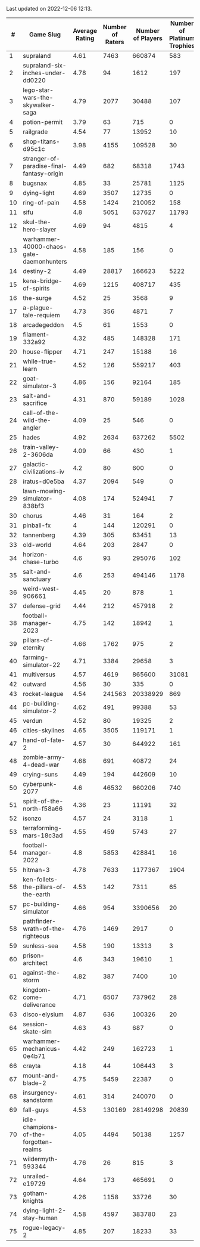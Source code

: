 Last updated on 2022-12-06 12:13.


|#|Game Slug|Average Rating|Number of Raters|Number of Players|Number of Platinum Trophies|Max Rarity (%)|
|---|---|---|---|---|---|---|
|1|supraland|4.61|7463|660874|583|99|
|2|supraland-six-inches-under-dd0220|4.78|94|1612|197|99|
|3|lego-star-wars-the-skywalker-saga|4.79|2077|30488|107|98|
|4|potion-permit|3.79|63|715|0|98|
|5|railgrade|4.54|77|13952|10|98|
|6|shop-titans-d95c1c|3.98|4155|109528|30|98|
|7|stranger-of-paradise-final-fantasy-origin|4.49|682|68318|1743|98|
|8|bugsnax|4.85|33|25781|1125|97|
|9|dying-light|4.69|3507|12735|0|97|
|10|ring-of-pain|4.58|1424|210052|158|96|
|11|sifu|4.8|5051|637627|11793|96|
|12|skul-the-hero-slayer|4.69|94|4815|4|96|
|13|warhammer-40000-chaos-gate-daemonhunters|4.58|185|156|0|96|
|14|destiny-2|4.49|28817|166623|5222|95|
|15|kena-bridge-of-spirits|4.69|1215|408717|435|94|
|16|the-surge|4.52|25|3568|9|94|
|17|a-plague-tale-requiem|4.73|356|4871|7|93|
|18|arcadegeddon|4.5|61|1553|0|93|
|19|filament-332a92|4.32|485|148328|171|93|
|20|house-flipper|4.71|247|15188|16|93|
|21|while-true-learn|4.52|126|559217|403|93|
|22|goat-simulator-3|4.86|156|92164|185|91|
|23|salt-and-sacrifice|4.31|870|59189|1028|91|
|24|call-of-the-wild-the-angler|4.09|25|546|0|89|
|25|hades|4.92|2634|637262|5502|89|
|26|train-valley-2-3606da|4.09|66|430|1|89|
|27|galactic-civilizations-iv|4.2|80|600|0|87|
|28|iratus-d0e5ba|4.37|2094|549|0|87|
|29|lawn-mowing-simulator-838bf3|4.08|174|524941|7|87|
|30|chorus|4.46|31|164|2|86|
|31|pinball-fx|4|144|120291|0|86|
|32|tannenberg|4.39|305|63451|13|86|
|33|old-world|4.64|203|2847|0|85|
|34|horizon-chase-turbo|4.6|93|295076|102|84|
|35|salt-and-sanctuary|4.6|253|494146|1178|83|
|36|weird-west-906661|4.45|20|878|1|82|
|37|defense-grid|4.44|212|457918|2|80|
|38|football-manager-2023|4.75|142|18942|1|80|
|39|pillars-of-eternity|4.66|1762|975|2|80|
|40|farming-simulator-22|4.71|3384|29658|3|79|
|41|multiversus|4.57|4619|865600|31081|77|
|42|outward|4.56|30|335|0|77|
|43|rocket-league|4.54|241563|20338929|869|76|
|44|pc-building-simulator-2|4.62|491|99388|53|75|
|45|verdun|4.52|80|19325|2|74|
|46|cities-skylines|4.65|3505|119171|1|73|
|47|hand-of-fate-2|4.57|30|644922|161|72|
|48|zombie-army-4-dead-war|4.68|691|40872|24|67|
|49|crying-suns|4.49|194|442609|10|65|
|50|cyberpunk-2077|4.6|46532|660206|740|62|
|51|spirit-of-the-north-f58a66|4.36|23|11191|32|62|
|52|isonzo|4.57|24|3118|1|61|
|53|terraforming-mars-18c3ad|4.55|459|5743|27|61|
|54|football-manager-2022|4.8|5853|428841|16|49|
|55|hitman-3|4.78|7633|1177367|1904|48|
|56|ken-follets-the-pillars-of-the-earth|4.53|142|7311|65|48|
|57|pc-building-simulator|4.66|954|3390656|20|48|
|58|pathfinder-wrath-of-the-righteous|4.76|1469|2917|0|43|
|59|sunless-sea|4.58|190|13313|3|37|
|60|prison-architect|4.6|343|19610|1|35|
|61|against-the-storm|4.82|387|7400|10|30|
|62|kingdom-come-deliverance|4.71|6507|737962|28|30|
|63|disco-elysium|4.87|636|100326|20|28|
|64|session-skate-sim|4.63|43|687|0|26|
|65|warhammer-mechanicus-0e4b71|4.42|249|162723|1|24|
|66|crayta|4.18|44|106443|3|23|
|67|mount-and-blade-2|4.75|5459|22387|0|10|
|68|insurgency-sandstorm|4.61|314|240070|0|6|
|69|fall-guys|4.53|130169|28149298|20839|5|
|70|idle-champions-of-the-forgotten-realms|4.05|4494|50138|1257|5|
|71|wildermyth-593344|4.76|26|815|3|5|
|72|unrailed-e19729|4.64|173|465691|0|4|
|73|gotham-knights|4.26|1158|33726|30|2|
|74|dying-light-2-stay-human|4.58|4597|383780|23|1|
|75|rogue-legacy-2|4.85|207|18233|33|1|
